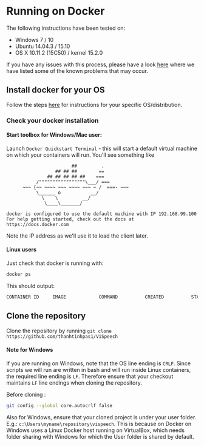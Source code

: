 # Running on Docker

The following instructions have been tested on: 
- Windows 7 / 10
- Ubuntu 14.04.3 / 15.10
- OS X 10.11.2 (15C50) / kernel 15.2.0

If you have any issues with this process, please have a look [here](docker-issues.md) where we have listed some of the known problems that may occur.

## Install docker for your OS

Follow the steps [here](https://docs.docker.com/engine/installation/) for instructions for your specific OS/distribution.

### Check your docker installation
#### Start toolbox for Windows/Mac user:
Launch `Docker Quickstart Terminal` - this will start a default virtual machine on which your containers will run. You'll see something like

```
                        ##         .
                  ## ## ##        ==
               ## ## ## ## ##    ===
           /"""""""""""""""""\___/ ===
      ~~~ {~~ ~~~~ ~~~ ~~~~ ~~~ ~ /  ===- ~~~
           \______ o           __/
             \    \         __/
              \____\_______/

docker is configured to use the default machine with IP 192.168.99.100
For help getting started, check out the docs at https://docs.docker.com
``` 

Note the IP address as we'll use it to load the client later.


#### Linux users
Just check that docker is running with:

```bash
docker ps
```
This should output:

```bash
CONTAINER ID     IMAGE            COMMAND          CREATED          STATUS           PORTS            NAMES

```


## Clone the repository

Clone the repository by running `git clone https://github.com/thanhtinhpas1/ViSpeech`

#### Note for Windows

If you are running on Windows, note that the OS line ending is `CRLF`. Since scripts we will run are written in bash and will run inside Linux containers, the required line ending is `LF`.
Therefore ensure that your checkout maintains `LF` line endings when cloning the repository.

Before cloning :
```bash
git config --global core.autocrlf false
```

Also for Windows, ensure that your cloned project is under your user folder. E.g.: `c:\Users\myname\repository\vispeech`. This is because on Docker on Windows uses a Linux Docker host running on VirtualBox, which needs folder sharing with Windows for which the User folder is shared by default.
